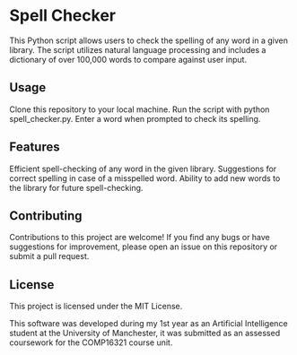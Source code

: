 # Spell Checker

This Python script allows users to check the spelling of any word in a given library. The script utilizes natural language processing and includes a dictionary of over 100,000 words to compare against user input.

## Usage
Clone this repository to your local machine.
Run the script with python spell_checker.py.
Enter a word when prompted to check its spelling.
## Features
Efficient spell-checking of any word in the given library.
Suggestions for correct spelling in case of a misspelled word.
Ability to add new words to the library for future spell-checking.
## Contributing
Contributions to this project are welcome! If you find any bugs or have suggestions for improvement, please open an issue on this repository or submit a pull request.

## License
This project is licensed under the MIT License.


This software was developed during my 1st year as an Artificial Intelligence student at the University of Manchester, it was submitted as an assessed coursework for the COMP16321 course unit.
